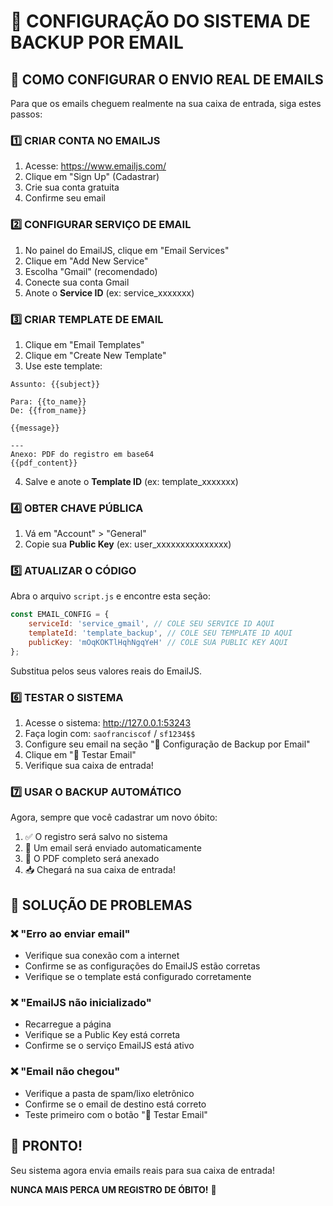 # 📧 CONFIGURAÇÃO DO SISTEMA DE BACKUP POR EMAIL

## 🎯 COMO CONFIGURAR O ENVIO REAL DE EMAILS

Para que os emails cheguem realmente na sua caixa de entrada, siga estes passos:

### 1️⃣ **CRIAR CONTA NO EMAILJS**

1. Acesse: https://www.emailjs.com/
2. Clique em "Sign Up" (Cadastrar)
3. Crie sua conta gratuita
4. Confirme seu email

### 2️⃣ **CONFIGURAR SERVIÇO DE EMAIL**

1. No painel do EmailJS, clique em "Email Services"
2. Clique em "Add New Service"
3. Escolha "Gmail" (recomendado)
4. Conecte sua conta Gmail
5. Anote o **Service ID** (ex: service_xxxxxxx)

### 3️⃣ **CRIAR TEMPLATE DE EMAIL**

1. Clique em "Email Templates"
2. Clique em "Create New Template"
3. Use este template:

```
Assunto: {{subject}}

Para: {{to_name}}
De: {{from_name}}

{{message}}

---
Anexo: PDF do registro em base64
{{pdf_content}}
```

4. Salve e anote o **Template ID** (ex: template_xxxxxxx)

### 4️⃣ **OBTER CHAVE PÚBLICA**

1. Vá em "Account" > "General"
2. Copie sua **Public Key** (ex: user_xxxxxxxxxxxxxxx)

### 5️⃣ **ATUALIZAR O CÓDIGO**

Abra o arquivo `script.js` e encontre esta seção:

```javascript
const EMAIL_CONFIG = {
    serviceId: 'service_gmail', // COLE SEU SERVICE ID AQUI
    templateId: 'template_backup', // COLE SEU TEMPLATE ID AQUI
    publicKey: 'mOqKOKTlHqhNgqYeH' // COLE SUA PUBLIC KEY AQUI
};
```

Substitua pelos seus valores reais do EmailJS.

### 6️⃣ **TESTAR O SISTEMA**

1. Acesse o sistema: http://127.0.0.1:53243
2. Faça login com: `saofranciscof` / `sf1234$$`
3. Configure seu email na seção "📧 Configuração de Backup por Email"
4. Clique em "📧 Testar Email"
5. Verifique sua caixa de entrada!

### 7️⃣ **USAR O BACKUP AUTOMÁTICO**

Agora, sempre que você cadastrar um novo óbito:
1. ✅ O registro será salvo no sistema
2. 📧 Um email será enviado automaticamente
3. 📄 O PDF completo será anexado
4. 📥 Chegará na sua caixa de entrada!

## 🔧 **SOLUÇÃO DE PROBLEMAS**

### ❌ "Erro ao enviar email"
- Verifique sua conexão com a internet
- Confirme se as configurações do EmailJS estão corretas
- Verifique se o template está configurado corretamente

### ❌ "EmailJS não inicializado"
- Recarregue a página
- Verifique se a Public Key está correta
- Confirme se o serviço EmailJS está ativo

### ❌ "Email não chegou"
- Verifique a pasta de spam/lixo eletrônico
- Confirme se o email de destino está correto
- Teste primeiro com o botão "📧 Testar Email"

## 🎉 **PRONTO!**

Seu sistema agora envia emails reais para sua caixa de entrada!

**NUNCA MAIS PERCA UM REGISTRO DE ÓBITO!** 🚀
